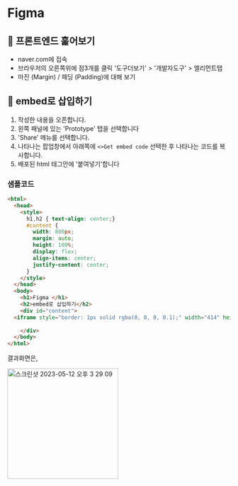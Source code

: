# Figma

## 🍑 프론트엔드 훑어보기
- naver.com에 접속
- 브라우저의 오른쪽위에 점3개를 클릭 '도구더보기' > '개발자도구' > 엘리먼트탭 
- 마진 (Margin) / 패딩 (Padding)에 대해 보기

## 🍑 embed로 삽입하기
1. 작성한 내용을 오픈합니다.
2. 왼쪽 패널에 있는 'Prototype' 탭을 선택합니다
3. 'Share' 메뉴를 선택합니다.
4. 나타나는 팝업창에서 아래쪽에 ``` <>Get embed code ``` 선택한 후 나타나는 코드를 복사합니다.
5. 배포된 html 태그안에 '붙여넣기'합니다 

### 샘플코드 
```html
<html>
  <head>
    <style>
      h1,h2 { text-align: center;}
      #content {
        width: 800px;
        margin: auto;
        height: 100%;
        display: flex;
        align-items: center;
        justify-content: center;
      }
    </style>
  </head>
  <body>
    <h1>Figma </h1>
    <h2>embed로 삽입하기</h2>
    <div id="content">
  <iframe style="border: 1px solid rgba(0, 0, 0, 0.1);" width="414" height="896" src="https://www.figma.com/embed?embed_host=share&url=https%3A%2F%2Fwww.figma.com%2Fproto%2F6OiIub6gEbuZJVw9oMbYxK%2Ftaxi-booking%3Ftype%3Ddesign%26scaling%3Dmin-zoom%26page-id%3D0%253A1%26node-id%3D0-2" allowfullscreen></iframe>
     
    </div>
  </body>
</html>
```

결과화면은,

<img width="250" alt="스크린샷 2023-05-12 오후 3 29 09" src="https://github.com/PhoebeYoon/Figma/assets/48478079/00fec597-ac29-4c9b-8c61-2191e350a3f0">



